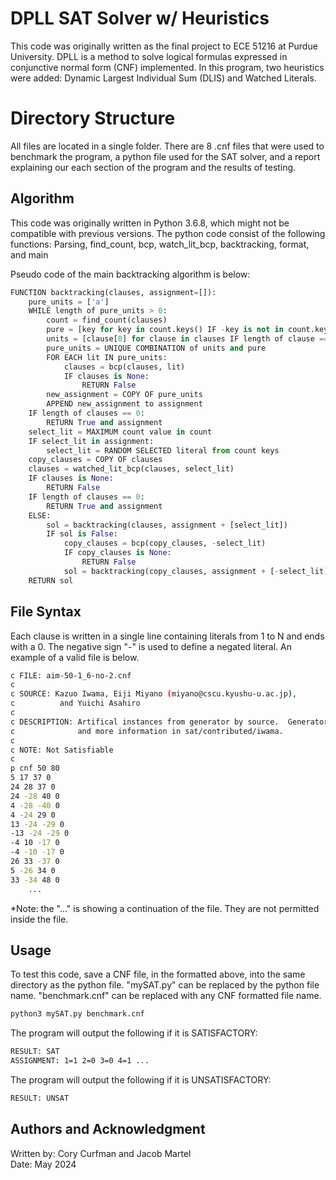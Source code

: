 # DPLL SAT Solver w/ Heuristics
This code was originally written as the final project to ECE 51216 at Purdue University. DPLL is a method to solve logical formulas expressed in conjunctive normal form (CNF) implemented. In this program, two heuristics were added: Dynamic Largest Individual Sum (DLIS) and Watched Literals.

# Directory Structure
All files are located in a single folder. There are 8 .cnf files that were used to benchmark the program, a python file used for the SAT solver, and a report explaining our each section of the program and the results of testing.

## Algorithm
This code was originally written in Python 3.6.8, which might not be compatible with previous versions. The python code consist of the following functions: Parsing, find_count, bcp, watch_lit_bcp, backtracking, format, and main

 Pseudo code of the main backtracking algorithm is below:

```python
FUNCTION backtracking(clauses, assignment=[]):
    pure_units = ['a']
    WHILE length of pure_units > 0:
        count = find_count(clauses)
        pure = [key for key in count.keys() IF -key is not in count.keys()]
        units = [clause[0] for clause in clauses IF length of clause == 1]
        pure_units = UNIQUE COMBINATION of units and pure
        FOR EACH lit IN pure_units:
            clauses = bcp(clauses, lit)
            IF clauses is None:
                RETURN False
        new_assignment = COPY OF pure_units
        APPEND new_assignment to assignment
    IF length of clauses == 0:
        RETURN True and assignment
    select_lit = MAXIMUM count value in count
    IF select_lit in assignment:
        select_lit = RANDOM SELECTED literal from count keys
    copy_clauses = COPY OF clauses
    clauses = watched_lit_bcp(clauses, select_lit)
    IF clauses is None:
        RETURN False
    IF length of clauses == 0:
        RETURN True and assignment
    ELSE:
        sol = backtracking(clauses, assignment + [select_lit])
        IF sol is False:
            copy_clauses = bcp(copy_clauses, -select_lit)
            IF copy_clauses is None:
                RETURN False
            sol = backtracking(copy_clauses, assignment + [-select_lit])
    RETURN sol
```

## File Syntax
Each clause is written in a single line containing literals from 1 to N and ends with a 0. The negative sign "-" is used to define a negated literal. An example of a valid file is below. 

```bash
c FILE: aim-50-1_6-no-2.cnf
c
c SOURCE: Kazuo Iwama, Eiji Miyano (miyano@cscu.kyushu-u.ac.jp),
c          and Yuichi Asahiro
c
c DESCRIPTION: Artifical instances from generator by source.  Generators
c              and more information in sat/contributed/iwama.
c
c NOTE: Not Satisfiable
c
p cnf 50 80
5 17 37 0
24 28 37 0
24 -28 40 0
4 -28 -40 0
4 -24 29 0
13 -24 -29 0
-13 -24 -29 0
-4 10 -17 0
-4 -10 -17 0
26 33 -37 0
5 -26 34 0
33 -34 48 0
    ...
```

*Note: the "..." is showing a continuation of the file. They are not permitted inside the file.

## Usage
To test this code, save a CNF file, in the formatted above, into the same directory as the python file. "mySAT.py" can be replaced by the python file name. "benchmark.cnf" can be replaced with any CNF formatted file name.

```bash
python3 mySAT.py benchmark.cnf
```
The program will output the following if it is SATISFACTORY:
```bash
RESULT: SAT
ASSIGNMENT: 1=1 2=0 3=0 4=1 ...
```
The program will output the following if it is UNSATISFACTORY:
```bash
RESULT: UNSAT
```
## Authors and Acknowledgment
Written by: Cory Curfman and Jacob Martel \
Date: May 2024